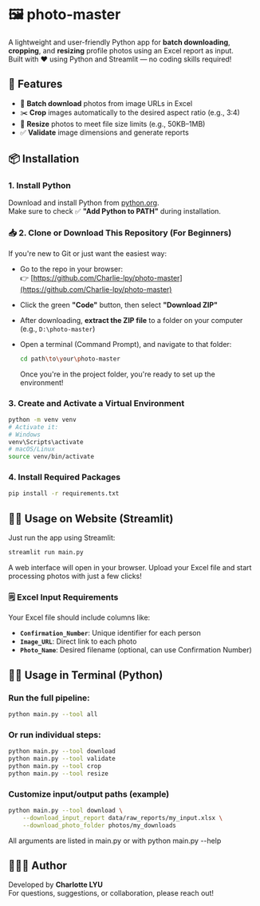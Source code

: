 # 🖼️ photo-master
A lightweight and user-friendly Python app for **batch downloading**, **cropping**, and **resizing** profile photos using an Excel report as input.  
Built with ❤️ using Python and Streamlit — no coding skills required!

## 🚀 Features

- 🔽 **Batch download** photos from image URLs in Excel
- ✂️ **Crop** images automatically to the desired aspect ratio (e.g., 3:4)
- 📏 **Resize** photos to meet file size limits (e.g., 50KB–1MB)
- ✅ **Validate** image dimensions and generate reports

## 📦 Installation

### 1. Install Python  
Download and install Python from [python.org](https://www.python.org/downloads).  
Make sure to check ✅ **"Add Python to PATH"** during installation.

### 📥 2. Clone or Download This Repository (For Beginners)

If you're new to Git or just want the easiest way:

- Go to the repo in your browser:  
   👉 [https://github.com/Charlie-lpy/photo-master](https://github.com/Charlie-lpy/photo-master)

- Click the green **"Code"** button, then select **"Download ZIP"**

- After downloading, **extract the ZIP file** to a folder on your computer (e.g., `D:\photo-master`)

- Open a terminal (Command Prompt), and navigate to that folder:
   ```bash
   cd path\to\your\photo-master
   ```
   Once you're in the project folder, you're ready to set up the environment!
   

### 3. Create and Activate a Virtual Environment

```bash
python -m venv venv
# Activate it:
# Windows
venv\Scripts\activate
# macOS/Linux
source venv/bin/activate
```

### 4. Install Required Packages

```bash
pip install -r requirements.txt
```

## 🏃‍♀️ Usage on Website (Streamlit)

Just run the app using Streamlit:
```bash
streamlit run main.py
```
A web interface will open in your browser.
Upload your Excel file and start processing photos with just a few clicks!

### 🗒️ Excel Input Requirements

Your Excel file should include columns like:

- **`Confirmation_Number`**: Unique identifier for each person
- **`Image_URL`**: Direct link to each photo
- **`Photo_Name`**: Desired filename (optional, can use Confirmation Number)


## 🏃‍♀️ Usage in Terminal (Python)

### Run the full pipeline:
```bash
python main.py --tool all
```

### Or run individual steps:
```bash
python main.py --tool download
python main.py --tool validate
python main.py --tool crop
python main.py --tool resize
```

### Customize input/output paths (example)
```bash
python main.py --tool download \
    --download_input_report data/raw_reports/my_input.xlsx \
    --download_photo_folder photos/my_downloads
```
All arguments are listed in main.py or with python main.py --help


## 👩🏻‍💻 Author

Developed by **Charlotte LYU**  
For questions, suggestions, or collaboration, please reach out!
